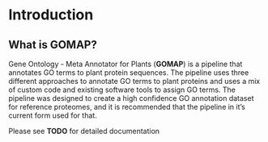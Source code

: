 # Introduction

## What is GOMAP?

Gene Ontology - Meta Annotator for Plants (**GOMAP**) is a pipeline that annotates GO terms to plant protein sequences. The pipeline uses three different approaches to annotate GO terms to plant proteins and uses a mix of custom code and existing software tools to assign GO terms. The pipeline was designed to create a high confidence GO annotation dataset for reference proteomes, and it is recommended that
the pipeline in it’s current form used for that. 

Please see **TODO** for detailed documentation